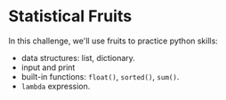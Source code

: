 # Statistical Fruits

In this challenge, we'll use fruits to practice python skills:

- data structures: list, dictionary.
- input and print
- built-in functions: `float()`, `sorted()`, `sum()`.
- `lambda` expression.
